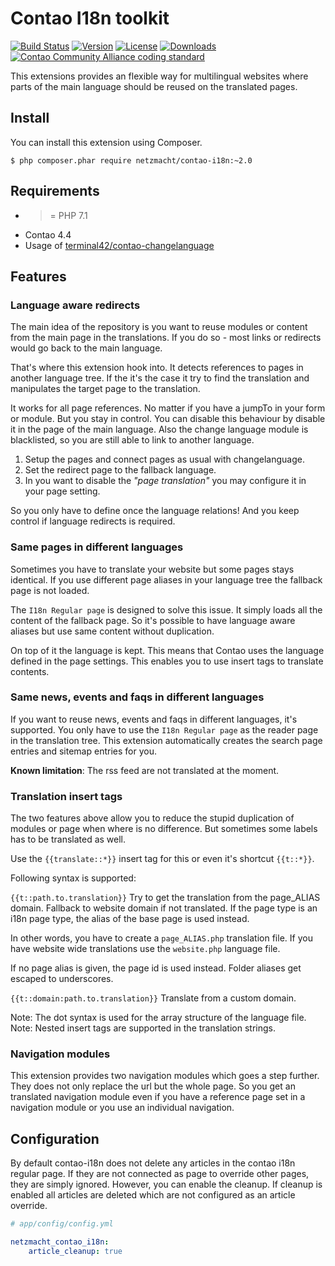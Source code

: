 Contao I18n toolkit
==================

[![Build Status](http://img.shields.io/travis/netzmacht/contao-i18n/master.svg?style=flat-square)](https://travis-ci.org/netzmacht/contao-i18n)
[![Version](http://img.shields.io/packagist/v/netzmacht/contao-i18n.svg?style=flat-square)](http://packagist.com/packages/netzmacht/contao-i18n)
[![License](http://img.shields.io/packagist/l/netzmacht/contao-i18n.svg?style=flat-square)](http://packagist.com/packages/netzmacht/contao-i18n)
[![Downloads](http://img.shields.io/packagist/dt/netzmacht/contao-i18n.svg?style=flat-square)](http://packagist.com/packages/netzmacht/contao-i18n)
[![Contao Community Alliance coding standard](http://img.shields.io/badge/cca-coding_standard-red.svg?style=flat-square)](https://github.com/contao-community-alliance/coding-standard)

This extensions provides an flexible way for multilingual websites where parts of the main language should be reused on
the translated pages.

Install
-------

You can install this extension using Composer.

```
$ php composer.phar require netzmacht/contao-i18n:~2.0
```

Requirements
------------

 * >= PHP 7.1
 * Contao 4.4 
 * Usage of [terminal42/contao-changelanguage](https://github.com/terminal42/contao-changelanguage)
 
Features
--------

### Language aware redirects

The main idea of the repository is you want to reuse modules or content from the main page in the translations. If you 
do so - most links or redirects would go back to the main language.

That's where this extension hook into. It detects references to pages in another language tree. If the it's the case it
try to find the translation and manipulates the target page to the translation.

It works for all page references. No matter if you have a jumpTo in your form or module. But you stay in control. You can 
disable this behaviour by disable it in the page of the main language. Also the change language module is blacklisted, so
you are still able to link to another language.

 1. Setup the pages and connect pages as usual with changelanguage.
 2. Set the redirect page to the fallback language.
 3. In you want to disable the *"page translation"* you may configure it in your page setting.

So you only have to define once the language relations! And you keep control if language redirects is required.

### Same pages in different languages

Sometimes you have to translate your website but some pages stays identical. If you use different page aliases in your 
language tree the fallback page is not loaded. 

The `I18n Regular page` is designed to solve this issue. It simply loads all the content of the fallback page. So it's 
possible to have language aware aliases but use same content without duplication. 

On top of it the language is kept. This means that Contao uses the language defined in the page settings. This enables
 you to use insert tags to translate contents.
 
### Same news, events and faqs in different languages

If you want to reuse news, events and faqs in different languages, it's supported. You only have to use the
`I18n Regular page` as the reader page in the translation tree. This extension automatically creates the search page 
entries and sitemap entries for you.

**Known limitation**: The rss feed are not translated at the moment.  
 
### Translation insert tags

The two features above allow you to reduce the stupid duplication of modules or page when where is no difference. But 
sometimes some labels has to be translated as well. 

Use the `{{translate::*}}` insert tag for this or even it's shortcut `{{t::*}}`.

Following syntax is supported:

`{{t::path.to.translation}}`
Try to get the translation from the page_ALIAS domain. Fallback to website domain if not translated. If the page
type is an i18n page type, the alias of the base page is used instead.

In other words, you have to create a `page_ALIAS.php` translation file. If you have website wide translations use the 
`website.php` language file.

If no page alias is given, the page id is used instead. Folder aliases get escaped to underscores.

`{{t::domain:path.to.translation}}`
Translate from a custom domain.

Note: The dot syntax is used for the array structure of the language file.
Note: Nested insert tags are supported in the translation strings.

### Navigation modules

This extension provides two navigation modules which goes a step further. They does not only replace the url but the 
whole page. So you get an translated navigation module even if you have a reference page set in a navigation module or 
you use an individual navigation.


Configuration
-------------

By default contao-i18n does not delete any articles in the contao i18n regular page. If they are not connected as 
page to override other pages, they are simply ignored. However, you can enable the cleanup. If cleanup is enabled all
articles are deleted which are not configured as an article override.

```yaml
# app/config/config.yml

netzmacht_contao_i18n:
    article_cleanup: true
```
